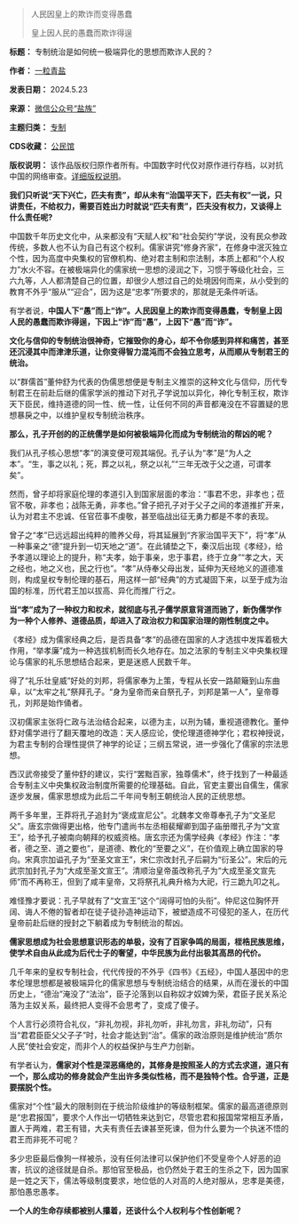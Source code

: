 
> 人民因皇上的欺诈而变得愚蠢  
> 
> 皇上因人民的愚蠢而欺诈得逞




**标题：** 专制统治是如何统一极端异化的思想而欺诈人民的？  

**作者：** [一粒青盐](https://chinadigitaltimes.net/space/盐族)  

**发表日期：** 2024.5.23  

**来源：** [微信公众号“盐族”](https://web.archive.org/web/20240525161359/https://mp.weixin.qq.com/s/KHEVq27UFXDzY6KgLyWZfA)  

**主题归类：** [专制](https://chinadigitaltimes.net/space/专制)  

**CDS收藏：** [公民馆](https://chinadigitaltimes.net/space/%E5%85%AC%E6%B0%91%E9%A6%86)  

**版权说明：** 该作品版权归原作者所有。中国数字时代仅对原作进行存档，以对抗中国的网络审查。[详细版权说明](https://chinadigitaltimes.net/chinese/copyright)。


**我们只听说“天下兴亡，匹夫有责”，却从未有“治国平天下，匹夫有权”一说，只讲责任，不给权力，需要百姓出力时就说“匹夫有责”，匹夫没有权力，又谈得上什么责任呢?** 


中国数千年历史文化中，从来都没有“天赋人权”和“社会契约”学说，没有民众参政传统，多数人也不认为自己有这个权利。儒家讲究“修身齐家”，在修身中泯灭独立个性，因为高度中央集权的官僚机构、绝对君主制和宗法制，本质上都和“个人权力”水火不容。在被极端异化的儒家统一思想的浸润之下，习惯于等级化社会，三六九等，人人都清楚自己的位置，却很少人想过自己的处境因何而来，从小受到的教育不外乎“服从”“迎合”，因为这是“忠孝”所要求的，那就是无条件听话。


有学者说，**中国人下“愚”而上“诈”。人民因皇上的欺诈而变得愚蠢，专制皇上因人民的愚蠢而欺诈得逞，下因上“诈”而“愚”，上因下“愚”而“诈”。** 


**文化与信仰的专制统治很神奇，它摧毁你的身心，却不令你感到异样和痛苦，甚至还沉浸其中而津津乐道，让你变得智力混沌而不会独立思考，从而顺从专制君王的统治。** 


以“群儒首”董仲舒为代表的伪儒思想便是专制主义推崇的这种文化与信仰，历代专制君王在前赴后继的儒家学派的推动下对孔子学说加以异化，神化专制王权，欺诈天下臣民，维持道德的同一性、统一性，让任何不同的声音都淹没在不容置疑的思想暴戾之中，以维护皇权专制统治秩序。


**那么，孔子开创的的正统儒学是如何被极端异化而成为专制统治的帮凶的呢？** 


我们从孔子核心思想“孝”的演变便可观其端倪。孔子认为“孝”是“为人之本”。“生，事之以礼；死，葬之以礼，祭之以礼”“三年无改于父之道，可谓孝矣”。


然而，曾子却将家庭伦理的孝道引入到国家层面的孝治：“事君不忠，非孝也；莅官不敬，非孝也；战陈无勇，非孝也。”曾子把孔子对于父子之间的孝道推扩开来，认为对君主不忠诚、任官莅事不虔敬，甚至临战出征无勇力都是不孝的表现。


曾子之“孝”已远远超出纯粹的赡养父母，将其延展到“齐家治国平天下”，将“孝”从一种事亲之“德”提升到一切天地之“道”。在此铺垫之下，秦汉后出现《孝经》，给予孝道以理论上的提升，称“夫孝，始于事亲，忠于事君，终于立身”“孝之大，天之经也，地之义也，民之行也”。“孝”从侍奉父母出发，延伸为天经地义的道德准则，构成皇权专制伦理的基石，用这样一部“经典”的方式凝固下来，以至于成为治国的标准，历代君王加以拔高、异化而推广行之。


**当“孝”成为了一种权力和权术，就彻底与孔子儒学原意背道而驰了，新伪儒学作为一种个人修养、道德品质，却进入了政治权力和国家治理的刚性制度之中。** 


《孝经》成为儒家经典之后，是否具备“孝”的品德在国家的人才选拔中发挥着极大作用，“举孝廉”成为一种选拔机制而长久地存在。加之法家的专制主义中央集权理论与儒家的礼乐思想结合起来，更是迷惑人民数千年。


得了“礼乐壮皇威”好处的刘邦，将儒家奉为上策，专程从长安一路颠簸到山东曲阜，以“太牢之礼”祭拜孔子。“身为皇帝而亲自祭孔子，刘邦是第一人”，皇帝尊孔，刘邦是始作俑者。


汉初儒家主张将仁政与法治结合起来，以德为主，以刑为辅，重视道德教化。董仲舒对儒学进行了翻天覆地的改造：天人感应论，使伦理道德神学化；君权神授说，为君主专制的合理性提供了神学的论证；三纲五常说，进一步强化了儒家的宗法思想。


西汉武帝接受了董仲舒的建议，实行“罢黜百家，独尊儒术”，终于找到了一种最适合专制主义中央集权政治制度所需要的伦理基础。自此，官吏主要出自儒生，儒家逐步发展，儒家思想成为此后二千年间专制王朝统治人民的正统思想。


两千多年里，王莽将孔子追封为“褒成宣尼公”。北魏孝文帝尊奉孔子为“文圣尼父”。唐玄宗做得更出格，他专门遣尚书左丞相裴耀卿到国子庙册赠孔子为“文宣王”，给予孔子被南向朝拜的权威资格。唐玄宗还为儒学经典《孝经》作注：“孝者，德之至、道之要也”，是道德、教化的“至要之义”，在价值观上确立国家的导向。宋真宗加谥孔子为“至圣文宣王”，宋仁宗改封孔子后嗣为“衍圣公”。宋后的元武宗加封孔子为“大成至圣文宣王”。清顺治皇帝虽改称孔子为“大成至圣文宣先师”而不再称王，但到了咸丰皇帝，又将祭孔礼典升格为大祀，行三跪九叩之礼。


难怪豫才要说：孔子早就有了“文宣王”这个“阔得可怕的头衔”。仲尼这位胸怀开阔、诲人不倦的智者却在徒子徒孙造神运动下，被塑造成不可侵犯的圣人，在历代皇帝前赴后继的授封之下躺着成为专制统治的帮凶。


**儒家思想成为社会思想意识形态的单极，没有了百家争鸣的局面，桎梏民族思维，使学术自由从此成为后代士子的奢望，中华民族为此付出极其高昂的代价。** 


几千年来的皇权专制社会，代代传授的不外乎《四书》《五经》，中国人基因中的忠孝伦理思想都是被极端异化的儒家思想与专制统治结合的结果，从而在漫长的中国历史上，“德治”淹没了“法治”，臣子沦落到以自称奴才奴婢为荣，君臣子民关系沦落为主奴关系，最终把人变得不会思考了，变成了傻子。


个人言行必须符合礼仪，“非礼勿视，非礼勿听，非礼勿言，非礼勿动”，只有当“君君臣臣父父子子”时，社会才能达到“治”。儒家的政治原则是维护统治“质尔人民”使社会安定，而非个人的权益保护与生产力创新。


有学者认为，**儒家对个性是深恶痛绝的，其修身是按照圣人的方式去求道，道只有一个，那么成功的修身就会产生出许多类似性格，而不是独特个性。合乎道，正是要摆脱个性。** 


儒家对“个性”最大的限制则在于统治阶级维护的等级制框架。儒家的最高道德原则是“忠君报国”，要求个人作出一切牺牲来达到它，尽管忠君和报国常常相互矛盾，置人于两难，君王有错，大夫有责任去谏甚至死谏，但为什么要为一个执迷不悟的君王而非死不可呢？


多少忠臣最后像狗一样被杀，没有任何法律可以保护他们不受皇帝个人好恶的迫害，抗议的途径就是自杀。那怕官至极品，也仍然处于君王的生杀之下，因为国家是一姓之天下，儒法等级制度要求，地位低的人对高的人绝对服从，忠孝是美德，那怕愚忠愚孝。


**一个人的生命存续都被别人攥着，还谈什么个人权利与个性创新呢？** 

